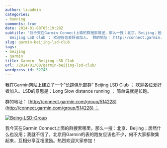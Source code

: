 ```yaml
---
author: liuadmin
categories:
- Running
comments: true
date: 2014-01-08T05:19:28Z
subtitle: '我今天在Garmin Connect上面的群搜索哪里，那么一搜：北京、Beijing；居然什么也没用；我就不信了，北京用Garmin的表的跑友应该也不少，何不大家都聚集起来，互相分享互相激励。热烈欢迎大家参加！我在Garmin网站上建立了一个”长跑俱乐部群“
  Beijing LSD Club ； 欢迎各位爱好者加入。 群的地址： http://connect.garmin.com/group/514228 '
slug: garmin-beijing-lsd-club
tags:
- beijing
- garmin
title: Garmin  Beijing LSD Club
url: /2014/01/08/garmin-beijing-lsd-club/
wordpress_id: 52743
---
```


我在Garmin网站上建立了一个”长跑俱乐部群“ Beijing LSD Club ； 欢迎各位爱好者加入。LSD的意思是：Long Slow distance running ； 简单说就是长跑。

群的地址： [http://connect.garmin.com/group/514228](http://connect.garmin.com/group/514228) ；

[![Being-LSD-Group](http://7bv9gn.com1.z0.glb.clouddn.com/wp-content/uploads/2014/01/Being-LSD-Group.png)](http://7bv9gn.com1.z0.glb.clouddn.com/wp-content/uploads/2014/01/Being-LSD-Group.png)



我今天在Garmin Connect上面的群搜索哪里，那么一搜：北京、Beijing；居然什么也没用；我就不信了，北京用Garmin的表的跑友应该也不少，何不大家都聚集起来，互相分享互相激励。热烈欢迎大家参加！

